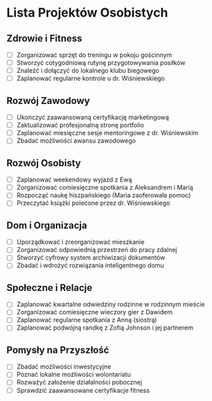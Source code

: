 # Lista Projektów Osobistych

## Zdrowie i Fitness
- [ ] Zorganizować sprzęt do treningu w pokoju gościnnym
- [ ] Stworzyć cotygodniową rutynę przygotowywania posiłków
- [ ] Znaleźć i dołączyć do lokalnego klubu biegowego
- [ ] Zaplanować regularne kontrole u dr. Wiśniewskiego

## Rozwój Zawodowy
- [ ] Ukończyć zaawansowaną certyfikację marketingową
- [ ] Zaktualizować profesjonalną stronę portfolio
- [ ] Zaplanować miesięczne sesje mentoringowe z dr. Wiśniewskim
- [ ] Zbadać możliwości awansu zawodowego

## Rozwój Osobisty
- [ ] Zaplanować weekendowy wyjazd z Ewą
- [ ] Zorganizować comiesięczne spotkania z Aleksandrem i Marią
- [ ] Rozpocząć naukę hiszpańskiego (Maria zaoferowała pomoc)
- [ ] Przeczytać książki polecone przez dr. Wiśniewskiego

## Dom i Organizacja
- [ ] Uporządkować i zreorganizować mieszkanie
- [ ] Zorganizować odpowiednią przestrzeń do pracy zdalnej
- [ ] Stworzyć cyfrowy system archiwizacji dokumentów
- [ ] Zbadać i wdrożyć rozwiązania inteligentnego domu

## Społeczne i Relacje
- [ ] Zaplanować kwartalne odwiedziny rodzinne w rodzinnym mieście
- [ ] Zorganizować comiesięczne wieczory gier z Dawidem
- [ ] Zaplanować regularne spotkania z Anną (siostrą)
- [ ] Zaplanować podwójną randkę z Zofią Johnson i jej partnerem

## Pomysły na Przyszłość
- [ ] Zbadać możliwości inwestycyjne
- [ ] Poznać lokalne możliwości wolontariatu
- [ ] Rozważyć założenie działalności pobocznej
- [ ] Sprawdzić zaawansowane certyfikacje fitness
